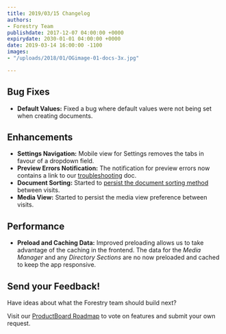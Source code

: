 ```yaml
---
title: 2019/03/15 Changelog
authors:
- Forestry Team
publishdate: 2017-12-07 04:00:00 +0000
expirydate: 2030-01-01 04:00:00 +0000
date: 2019-03-14 16:00:00 -1100
images:
- "/uploads/2018/01/OGimage-01-docs-3x.jpg"

---
```

## Bug Fixes

* **Default Values:** Fixed a bug where default values were not being set when creating documents.

## Enhancements

* **Settings Navigation:** Mobile view for Settings removes the tabs in favour of a dropdown field.
* **Preview Errors Notification:** The notification for preview errors now contains a link to our [troubleshooting](https://forestry.io/docs/previews/troubleshooting-preview-issues/ "Troubleshooting Preview Problems") doc.
* **Document Sorting:** Started to [persist the document sorting method](https://portal.productboard.com/forestry/c/34-sort-section-by-date-by-default "Forestry Roadmap") between visits.
* **Media View:** Started to persist the media view preference between visits.

## Performance

* **Preload and Caching Data:** Improved preloading allows us to take advantage of the caching in the frontend. The data for the _Media Manager_ and any _Directory Sections_ are no now preloaded and cached to keep the app responsive.

## Send your Feedback!

Have ideas about what the Forestry team should build next?

Visit our [ProductBoard Roadmap](https://portal.productboard.com/forestry/tabs/1-under-consideration "Forestry Roadmap") to vote on features and submit your own request.